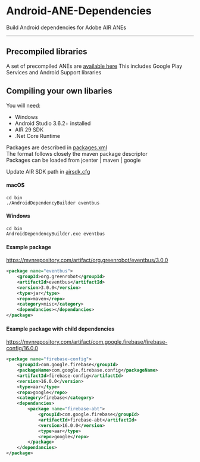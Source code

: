 # Android-ANE-Dependencies

Build Android dependencies for Adobe AIR ANEs

-------------

## Precompiled libraries
A set of precompiled ANEs are [available here](https://github.com/tuarua/Android-ANE-Dependencies/tree/master/anes) This includes Google Play Services and Android Support libraries

## Compiling your own libaries

You will need:
- Windows
- Android Studio 3.6.2+ installed
- AIR 29 SDK
- .Net Core Runtime

Packages are described in [packages.xml](https://github.com/tuarua/Android-ANE-Dependencies/tree/master/bin/packages.xml)   
The format follows closely the maven package descriptor   
Packages can be loaded from jcenter | maven | google   

Update AIR SDK path in [airsdk.cfg](https://github.com/tuarua/Android-ANE-Dependencies/tree/master/bin/airsdk.cfg)  

#### macOS

```shell
cd bin
./AndroidDependencyBuilder eventbus
```

#### Windows

```shell
cd bin
AndroidDependencyBuilder.exe eventbus
```

#### Example package  
https://mvnrepository.com/artifact/org.greenrobot/eventbus/3.0.0

```xml
<package name="eventbus">
    <groupId>org.greenrobot</groupId>
    <artifactId>eventbus</artifactId>
    <version>3.0.0</version>
    <type>jar</type>
    <repo>maven</repo>
    <category>misc</category>
    <dependancies></dependancies>
</package>
```


#### Example package with child dependencies    
https://mvnrepository.com/artifact/com.google.firebase/firebase-config/16.0.0

```xml
<package name="firebase-config">
    <groupId>com.google.firebase</groupId>
    <packageName>com.google.firebase.config</packageName>
    <artifactId>firebase-config</artifactId>
    <version>16.0.0</version>
    <type>aar</type>
    <repo>google</repo>
    <category>firebase</category>
    <dependancies>
        <package name="firebase-abt">
            <groupId>com.google.firebase</groupId>
            <artifactId>firebase-abt</artifactId>
            <version>16.0.0</version>
            <type>aar</type>
            <repo>google</repo>
        </package>
    </dependancies>
</package>
```
